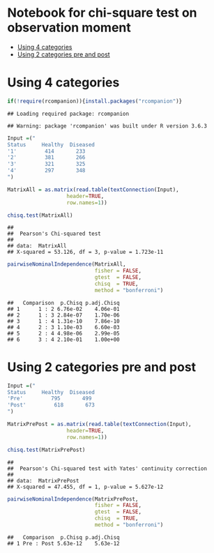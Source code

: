 Notebook for chi-square test on observation moment
================

  - [Using 4 categories](#using-4-categories)
  - [Using 2 categories pre and post](#using-2-categories-pre-and-post)

# Using 4 categories

``` r
if(!require(rcompanion)){install.packages("rcompanion")}
```

    ## Loading required package: rcompanion

    ## Warning: package 'rcompanion' was built under R version 3.6.3

``` r
Input =("
Status     Healthy  Diseased
'1'         414       233
'2'         381       266
'3'         321       325
'4'         297       348
")

MatrixAll = as.matrix(read.table(textConnection(Input),
                   header=TRUE,
                   row.names=1))

chisq.test(MatrixAll)
```

    ## 
    ##  Pearson's Chi-squared test
    ## 
    ## data:  MatrixAll
    ## X-squared = 53.126, df = 3, p-value = 1.723e-11

``` r
pairwiseNominalIndependence(MatrixAll,
                            fisher = FALSE,
                            gtest  = FALSE,
                            chisq  = TRUE,
                            method = "bonferroni")
```

    ##   Comparison  p.Chisq p.adj.Chisq
    ## 1      1 : 2 6.76e-02    4.06e-01
    ## 2      1 : 3 2.84e-07    1.70e-06
    ## 3      1 : 4 1.31e-10    7.86e-10
    ## 4      2 : 3 1.10e-03    6.60e-03
    ## 5      2 : 4 4.98e-06    2.99e-05
    ## 6      3 : 4 2.10e-01    1.00e+00

# Using 2 categories pre and post

``` r
Input =("
Status     Healthy  Diseased
'Pre'         795       499
'Post'         618       673
")

MatrixPrePost = as.matrix(read.table(textConnection(Input),
                   header=TRUE,
                   row.names=1))

chisq.test(MatrixPrePost)
```

    ## 
    ##  Pearson's Chi-squared test with Yates' continuity correction
    ## 
    ## data:  MatrixPrePost
    ## X-squared = 47.455, df = 1, p-value = 5.627e-12

``` r
pairwiseNominalIndependence(MatrixPrePost,
                            fisher = FALSE,
                            gtest  = FALSE,
                            chisq  = TRUE,
                            method = "bonferroni")
```

    ##   Comparison  p.Chisq p.adj.Chisq
    ## 1 Pre : Post 5.63e-12    5.63e-12
